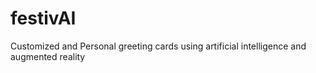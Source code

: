 # festivAI
Customized and Personal greeting cards using artificial intelligence and augmented reality
